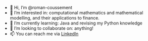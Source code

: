 - 👋 Hi, I’m @roman-coussement
- 👀 I’m interested in: computational mathematics and mathematical modelling, and their applications to finance.
- 🌱 I’m currently learning: Java and revising my Python knowledge
- 💞️ I’m looking to collaborate on: anything!
- 📫 You can reach me via [LinkedIn](https://www.linkedin.com/in/roman-coussement/)

<!---
roman-coussement/roman-coussement is a ✨ special ✨ repository because its `README.md` (this file) appears on your GitHub profile.
You can click the Preview link to take a look at your changes.
--->
